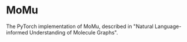 # MoMu
 The PyTorch implementation of MoMu, described in "Natural Language-informed Understanding of Molecule Graphs".
